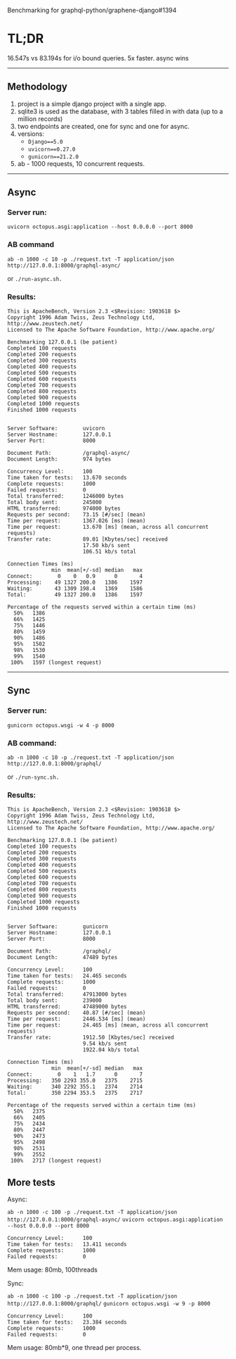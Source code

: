 Benchmarking for graphql-python/graphene-django#1394

# TL;DR


16.547s vs 83.194s for i/o bound queries. 5x faster.
async wins

-----

## Methodology
1. project is a simple django project with a single app.
2. sqlite3 is used as the database, with 3 tables filled in with data (up to a million records)
3. two endpoints are created, one for sync and one for async.
4. versions:
    - `Django==5.0`
    - `uvicorn==0.27.0`
    - `gunicorn==21.2.0`
5. ab - 1000 requests, 10 concurrent requests.

-----

## Async

### Server run:

```uvicorn octopus.asgi:application --host 0.0.0.0 --port 8000```

### AB command



```ab -n 1000 -c 10 -p ./request.txt -T application/json http://127.0.0.1:8000/graphql-async/```

or 
`./run-async.sh.`

### Results:

```
This is ApacheBench, Version 2.3 <$Revision: 1903618 $>
Copyright 1996 Adam Twiss, Zeus Technology Ltd, http://www.zeustech.net/
Licensed to The Apache Software Foundation, http://www.apache.org/

Benchmarking 127.0.0.1 (be patient)
Completed 100 requests
Completed 200 requests
Completed 300 requests
Completed 400 requests
Completed 500 requests
Completed 600 requests
Completed 700 requests
Completed 800 requests
Completed 900 requests
Completed 1000 requests
Finished 1000 requests


Server Software:        uvicorn
Server Hostname:        127.0.0.1
Server Port:            8000

Document Path:          /graphql-async/
Document Length:        974 bytes

Concurrency Level:      100
Time taken for tests:   13.670 seconds
Complete requests:      1000
Failed requests:        0
Total transferred:      1246000 bytes
Total body sent:        245000
HTML transferred:       974000 bytes
Requests per second:    73.15 [#/sec] (mean)
Time per request:       1367.026 [ms] (mean)
Time per request:       13.670 [ms] (mean, across all concurrent requests)
Transfer rate:          89.01 [Kbytes/sec] received
                        17.50 kb/s sent
                        106.51 kb/s total

Connection Times (ms)
              min  mean[+/-sd] median   max
Connect:        0    0   0.9      0       4
Processing:    49 1327 200.0   1386    1597
Waiting:       43 1309 198.4   1369    1586
Total:         49 1327 200.0   1386    1597

Percentage of the requests served within a certain time (ms)
  50%   1386
  66%   1425
  75%   1446
  80%   1459
  90%   1486
  95%   1502
  98%   1530
  99%   1540
 100%   1597 (longest request)
```

-----


## Sync

### Server run:

```gunicorn octopus.wsgi -w 4 -p 8000```

### AB command:

```ab -n 1000 -c 10 -p ./request.txt -T application/json http://127.0.0.1:8000/graphql/```

or `./run-sync.sh.`

### Results:

```
This is ApacheBench, Version 2.3 <$Revision: 1903618 $>
Copyright 1996 Adam Twiss, Zeus Technology Ltd, http://www.zeustech.net/
Licensed to The Apache Software Foundation, http://www.apache.org/

Benchmarking 127.0.0.1 (be patient)
Completed 100 requests
Completed 200 requests
Completed 300 requests
Completed 400 requests
Completed 500 requests
Completed 600 requests
Completed 700 requests
Completed 800 requests
Completed 900 requests
Completed 1000 requests
Finished 1000 requests


Server Software:        gunicorn
Server Hostname:        127.0.0.1
Server Port:            8000

Document Path:          /graphql/
Document Length:        47489 bytes

Concurrency Level:      100
Time taken for tests:   24.465 seconds
Complete requests:      1000
Failed requests:        0
Total transferred:      47913000 bytes
Total body sent:        239000
HTML transferred:       47489000 bytes
Requests per second:    40.87 [#/sec] (mean)
Time per request:       2446.534 [ms] (mean)
Time per request:       24.465 [ms] (mean, across all concurrent requests)
Transfer rate:          1912.50 [Kbytes/sec] received
                        9.54 kb/s sent
                        1922.04 kb/s total

Connection Times (ms)
              min  mean[+/-sd] median   max
Connect:        0    1   1.7      0       7
Processing:   350 2293 355.0   2375    2715
Waiting:      340 2292 355.1   2374    2714
Total:        350 2294 353.5   2375    2717

Percentage of the requests served within a certain time (ms)
  50%   2375
  66%   2405
  75%   2434
  80%   2447
  90%   2473
  95%   2498
  98%   2531
  99%   2552
 100%   2717 (longest request)
```

## More tests

Async:

`ab -n 1000 -c 100 -p ./request.txt -T application/json http://127.0.0.1:8000/graphql-async/`
`uvicorn octopus.asgi:application --host 0.0.0.0 --port 8000`

```
Concurrency Level:      100
Time taken for tests:   13.411 seconds
Complete requests:      1000
Failed requests:        0
```
Mem usage: 80mb, 100threads

Sync:

`ab -n 1000 -c 100 -p ./request.txt -T application/json http://127.0.0.1:8000/graphql/`
`gunicorn octopus.wsgi -w 9 -p 8000`

```
Concurrency Level:      100
Time taken for tests:   23.384 seconds
Complete requests:      1000
Failed requests:        0
```

Mem usage: 80mb*9, one thread per process.
